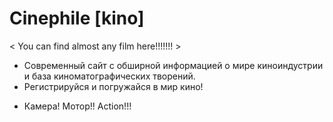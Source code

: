 # Сinephile [kino]
< You can find almost any film here!!!!!!! > 

- Современный сайт с обширной информацией о мире киноиндустрии и база киноматографических творений.
- Регистрируйся и погружайся в мир кино! 

* Камера! Мотор!! Action!!!
